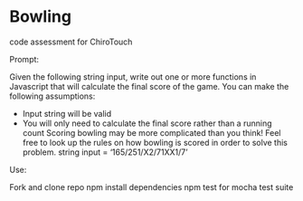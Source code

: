 # Bowling
code assessment for ChiroTouch

Prompt: 

Given the following string input, write out one or more functions in Javascript that will calculate the final score of the  game. You can make the following assumptions: 
- Input string will be valid 
- You will only need to calculate the final score rather than a running count 
Scoring bowling may be more complicated than you think! Feel free to look up the rules on how bowling is scored in  order to solve this problem. 
string input = ‘165/251/X2/71XX1/7’ 


Use:

Fork and clone repo
npm install dependencies
npm test for mocha test suite
